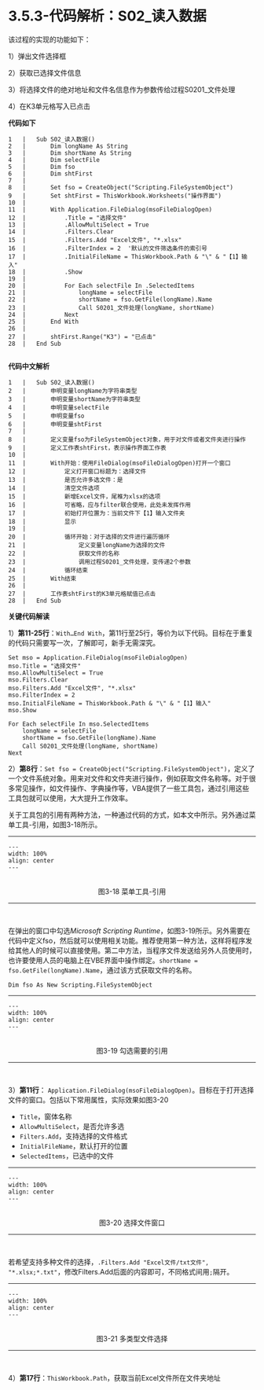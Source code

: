 # 3.5.3-代码解析：S02_读入数据

该过程的实现的功能如下：
	
1）弹出文件选择框

2）获取已选择文件信息

3）将选择文件的绝对地址和文件名信息作为参数传给过程S0201_文件处理

4）在K3单元格写入已点击

**代码如下**


```{code-block} 
1   |   Sub S02_读入数据()
2   |       Dim longName As String
3   |       Dim shortName As String
4   |       Dim selectFile
5   |       Dim fso
6   |       Dim shtFirst
7   |       
8   |       Set fso = CreateObject("Scripting.FileSystemObject")
9   |       Set shtFirst = ThisWorkbook.Worksheets("操作界面")
10  |       
11  |       With Application.FileDialog(msoFileDialogOpen)
12  |           .Title = "选择文件"
13  |           .AllowMultiSelect = True
14  |           .Filters.Clear
15  |           .Filters.Add "Excel文件", "*.xlsx"
16  |           .FilterIndex = 2  '默认的文件筛选条件的索引号
17  |           .InitialFileName = ThisWorkbook.Path & "\" & "【1】输入"
18  |           .Show
19  |           
20  |           For Each selectFile In .SelectedItems
21  |               longName = selectFile
22  |               shortName = fso.GetFile(longName).Name
23  |               Call S0201_文件处理(longName, shortName)
24  |           Next
25  |       End With
26  |       
27  |       shtFirst.Range("K3") = "已点击"
28  |   End Sub
 
```


**代码中文解析**

```{code-block} 
1   |   Sub S02_读入数据()
2   |       申明变量longName为字符串类型
3   |       申明变量shortName为字符串类型
4   |       申明变量selectFile
5   |       申明变量fso
6   |       申明变量shtFirst
7   |       
8   |       定义变量fso为FileSystemObject对象，用于对文件或者文件夹进行操作
9   |       定义工作表shtFirst，表示操作界面工作表
10  |       
11  |       With开始：使用FileDialog(msoFileDialogOpen)打开一个窗口
12  |           定义打开窗口标题为：选择文件
13  |           是否允许多选文件：是
14  |           清空文件选项
15  |           新增Excel文件，尾椎为xlsx的选项
16  |           可省略，应与filter联合使用，此处未发挥作用 
17  |           初始打开位置为：当前文件下【1】输入文件夹
18  |           显示
19  |           
20  |           循环开始：对于选择的文件进行遍历循环
21  |               定义变量longName为选择的文件
22  |               获取文件的名称
23  |               调用过程S0201_文件处理，变传递2个参数
24  |           循环结束
25  |       With结束
26  |       
27  |       工作表shtFirst的K3单元格赋值已点击
28  |   End Sub

```

**关键代码解读**

1）**第11-25行**：`With…End With`，第11行至25行，等价为以下代码。目标在于重复的代码只需要写一次，了解即可，新手无需深究。

```{code-block} 
Set mso = Application.FileDialog(msoFileDialogOpen)
mso.Title = "选择文件"
mso.AllowMultiSelect = True
mso.Filters.Clear
mso.Filters.Add "Excel文件", "*.xlsx"
mso.FilterIndex = 2
mso.InitialFileName = ThisWorkbook.Path & "\" & "【1】输入"
mso.Show
    
For Each selectFile In mso.SelectedItems
    longName = selectFile
    shortName = fso.GetFile(longName).Name
    Call S0201_文件处理(longName, shortName)
Next

```

2）**第8行**：`Set fso = CreateObject("Scripting.FileSystemObject")`，定义了一个文件系统对象。用来对文件和文件夹进行操作，例如获取文件名称等。对于很多常见操作，如文件操作、字典操作等，VBA提供了一些工具包，通过引用这些工具包就可以使用，大大提升工作效率。

关于工具包的引用有两种方法，一种通过代码的方式，如本文中所示。另外通过菜单工具-引用，如图3-18所示。

---
```{figure} image/3-18.png
---
width: 100%
align: center
---
```
<br />
<center>图3-18 菜单工具-引用</center>

---
<br />

在弹出的窗口中勾选*Microsoft Scripting Runtime*，如图3-19所示。另外需要在代码中定义fso，然后就可以使用相关功能。推荐使用第一种方法，这样将程序发给其他人的时候可以直接使用。第二中方法，当程序文件发送给另外人员使用时，也许要使用人员的电脑上在VBE界面中操作绑定。`shortName = fso.GetFile(longName).Name`，通过该方式获取文件的名称。

```{code-block} 
Dim fso As New Scripting.FileSystemObject
```

---
```{figure} image/3-19.png
---
width: 100%
align: center
---
```
<br />
<center>图3-19 勾选需要的引用</center>

---
<br />

3）**第11行**： `Application.FileDialog(msoFileDialogOpen)`。目标在于打开选择文件的窗口。包括以下常用属性，实际效果如图3-20

- `Title`，窗体名称
- `AllowMultiSelect`，是否允许多选
- `Filters.Add`，支持选择的文件格式
- `InitialFileName`，默认打开的位置
- `SelectedItems`，已选中的文件

---
```{figure} image/3-20.png
---
width: 100%
align: center
---
```
<br />
<center>图3-20 选择文件窗口</center>

---
<br />

若希望支持多种文件的选择，`.Filters.Add "Excel文件/txt文件", "*.xlsx;*.txt"`，修改Filters.Add后面的内容即可，不同格式间用`;`隔开。


---
```{figure} image/3-21.png
---
width: 100%
align: center
---
```
<br />
<center>图3-21 多类型文件选择</center>

---
<br />

4）**第17行**：`ThisWorkbook.Path`，获取当前Excel文件所在文件夹地址

<br />


